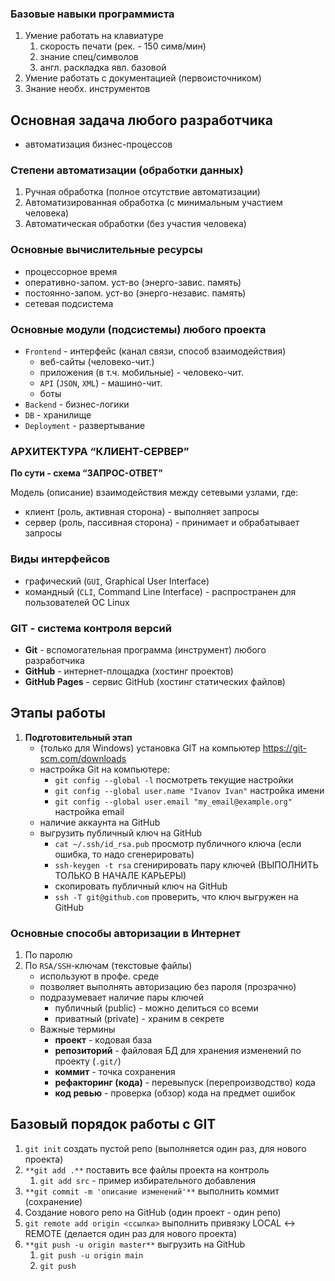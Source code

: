 ### Базовые навыки программиста

1. Умение работать на клавиатуре
    1. скорость печати (рек. - 150 симв/мин)
    2. знание спец/символов
    3. англ. раскладка явл. базовой
2. Умение работать с документацией (первоисточником)
3. Знание необх. инструментов

## Основная задача любого разработчика

- автоматизация бизнес-процессов

### Степени автоматизации (обработки данных)

1. Ручная обработка (полное отсутствие автоматизации)
2. Автоматизированная обработка (с минимальным участием человека)
3. Автоматическая обработки (без участия человека)

### Основные вычислительные ресурсы

- процессорное время
- оперативно-запом. уст-во (энерго-завис. память)
- постоянно-запом. уст-во (энерго-независ. память)
- сетевая подсистема

### Основные модули (подсистемы) любого проекта

- `Frontend` - интерфейс (канал связи, способ взаимодействия)
    - веб-сайты (человеко-чит.)
    - приложения (в т.ч. мобильные) - человеко-чит.
    - `API` (`JSON`, `XML`) - машино-чит.
    - боты
- `Backend` - бизнес-логики
- `DB` - хранилище
- `Deployment` - развертывание

### АРХИТЕКТУРА “КЛИЕНТ-СЕРВЕР”

**По сути - схема “ЗАПРОС-ОТВЕТ”**

Модель (описание) взаимодействия между сетевыми узлами, где:

- клиент (роль, активная сторона) - выполняет запросы
- сервер (роль, пассивная сторона) - принимает и обрабатывает запросы

### Виды интерфейсов

- графический (`GUI`, Graphical User Interface)
- командный (`CLI`, Command Line Interface) - распространен для пользователей ОС Linux

### GIT - система контроля версий

- **Git** - вспомогательная программа (инструмент) любого разработчика
- **GitHub** - интернет-площадка (хостинг проектов)
- **GitHub Pages** - сервис GitHub (хостинг статических файлов)

## Этапы работы

1. **Подготовительный этап**
    - (только для Windows) установка GIT на компьютер https://git-scm.com/downloads
    - настройка Git на компьютере:
        - `git config --global -l` посмотреть текущие настройки
        - `git config --global user.name "Ivanov Ivan"` настройка имени
        - `git config --global user.email "my_email@example.org"` настройка email
    - наличие аккаунта на GitHub
    - выгрузить публичный ключ на GitHub
        - `cat ~/.ssh/id_rsa.pub` просмотр публичного ключа (если ошибка, то надо сгенерировать)
        - `ssh-keygen -t rsa` сгенирировать пару ключей (ВЫПОЛНИТЬ ТОЛЬКО В НАЧАЛЕ КАРЬЕРЫ)
        - скопировать публичный ключ на GitHub
        - `ssh -T git@github.com` проверить, что ключ выгружен на GitHub
        

### Основные способы авторизации в Интернет

1. По паролю
2. По `RSA/SSH`-ключам (текстовые файлы)
    - используют в профе. среде
    - позволяет выполнять авторизацию без пароля (прозрачно)
    - подразумевает наличие пары ключей
        - публичный (public) - можно делиться со всеми
        - приватный (private) - храним в секрете
    - Важные термины
        - **проект** - кодовая база
        - **репозиторий** - файловая БД для хранения изменений по проекту (`.git/`)
        - **коммит** - точка сохранения
        - **рефакторинг (кода)** - перевыпуск (перепроизводство) кода
        - **код ревью** - проверка (обзор) кода на предмет ошибок

## Базовый порядок работы с GIT

1. `git init` создать пустой репо (выполняется один раз, для нового проекта)
2. `**git add .**` поставить все файлы проекта на контроль
    1. `git add src` - пример избирательного добавления
3. `**git commit -m 'описание изменений'**`  выполнить коммит (сохранение)
4. Создание нового репо на GitHub (один проект - один репо)
5. `git remote add origin <ссылка>` выполнить привязку LOCAL ↔ REMOTE (делается один раз для нового проекта)
6. `**git push -u origin master**` выгрузить на GitHub
    1. `git push -u origin main`
    2. `git push`